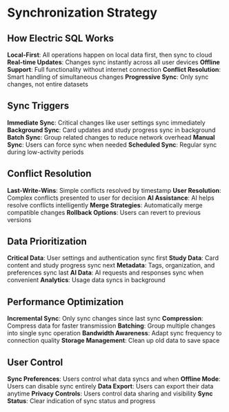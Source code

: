 # Synchronization Strategy

## How Electric SQL Works

**Local-First**: All operations happen on local data first, then sync to cloud
**Real-time Updates**: Changes sync instantly across all user devices
**Offline Support**: Full functionality without internet connection
**Conflict Resolution**: Smart handling of simultaneous changes
**Progressive Sync**: Only sync changes, not entire datasets

## Sync Triggers

**Immediate Sync**: Critical changes like user settings sync immediately
**Background Sync**: Card updates and study progress sync in background
**Batch Sync**: Group related changes to reduce network overhead
**Manual Sync**: Users can force sync when needed
**Scheduled Sync**: Regular sync during low-activity periods

## Conflict Resolution

**Last-Write-Wins**: Simple conflicts resolved by timestamp
**User Resolution**: Complex conflicts presented to user for decision
**AI Assistance**: AI helps resolve conflicts intelligently
**Merge Strategies**: Automatically merge compatible changes
**Rollback Options**: Users can revert to previous versions

## Data Prioritization

**Critical Data**: User settings and authentication sync first
**Study Data**: Card content and study progress sync next
**Metadata**: Tags, organization, and preferences sync last
**AI Data**: AI requests and responses sync when convenient
**Analytics**: Usage data syncs in background

## Performance Optimization

**Incremental Sync**: Only sync changes since last sync
**Compression**: Compress data for faster transmission
**Batching**: Group multiple changes into single sync operation
**Bandwidth Awareness**: Adapt sync frequency to connection quality
**Storage Management**: Clean up old data to save space

## User Control

**Sync Preferences**: Users control what data syncs and when
**Offline Mode**: Users can disable sync entirely
**Data Export**: Users can export their data anytime
**Privacy Controls**: Users control data sharing and visibility
**Sync Status**: Clear indication of sync status and progress
